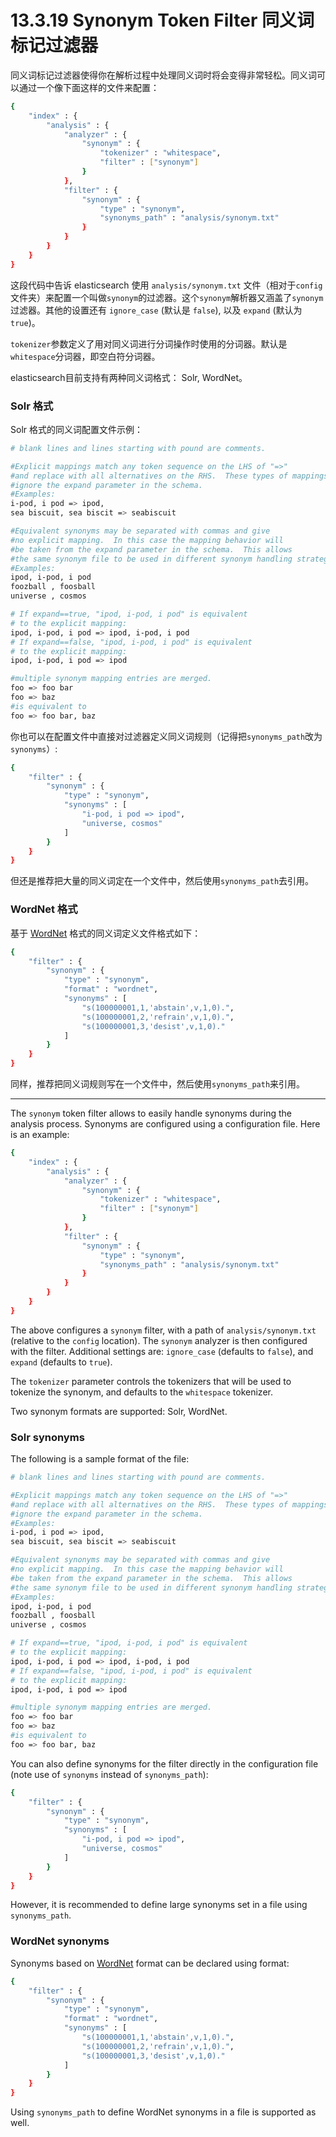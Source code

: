 # 13.3.19 Synonym Token Filter 同义词标记过滤器

同义词标记过滤器使得你在解析过程中处理同义词时将会变得非常轻松。同义词可以通过一个像下面这样的文件来配置：

```bash
{
    "index" : {
        "analysis" : {
            "analyzer" : {
                "synonym" : {
                    "tokenizer" : "whitespace",
                    "filter" : ["synonym"]
                }
            },
            "filter" : {
                "synonym" : {
                    "type" : "synonym",
                    "synonyms_path" : "analysis/synonym.txt"
                }
            }
        }
    }
}
```

这段代码中告诉 elasticsearch 使用 `analysis/synonym.txt` 文件（相对于`config`文件夹）来配置一个叫做`synonym`的过滤器。这个`synonym`解析器又涵盖了`synonym`过滤器。其他的设置还有 `ignore_case` (默认是 `false`), 以及 `expand` (默认为 `true`)。

`tokenizer`参数定义了用对同义词进行分词操作时使用的分词器。默认是`whitespace`分词器，即空白符分词器。

elasticsearch目前支持有两种同义词格式： Solr, WordNet。

### Solr 格式

Solr 格式的同义词配置文件示例：

```bash
# blank lines and lines starting with pound are comments.

#Explicit mappings match any token sequence on the LHS of "=>"
#and replace with all alternatives on the RHS.  These types of mappings
#ignore the expand parameter in the schema.
#Examples:
i-pod, i pod => ipod,
sea biscuit, sea biscit => seabiscuit

#Equivalent synonyms may be separated with commas and give
#no explicit mapping.  In this case the mapping behavior will
#be taken from the expand parameter in the schema.  This allows
#the same synonym file to be used in different synonym handling strategies.
#Examples:
ipod, i-pod, i pod
foozball , foosball
universe , cosmos

# If expand==true, "ipod, i-pod, i pod" is equivalent
# to the explicit mapping:
ipod, i-pod, i pod => ipod, i-pod, i pod
# If expand==false, "ipod, i-pod, i pod" is equivalent
# to the explicit mapping:
ipod, i-pod, i pod => ipod

#multiple synonym mapping entries are merged.
foo => foo bar
foo => baz
#is equivalent to
foo => foo bar, baz
```

你也可以在配置文件中直接对过滤器定义同义词规则（记得把`synonyms_path`改为`synonyms`）:

```bash
{
    "filter" : {
        "synonym" : {
            "type" : "synonym",
            "synonyms" : [
                "i-pod, i pod => ipod",
                "universe, cosmos"
            ]
        }
    }
}
```

但还是推荐把大量的同义词定在一个文件中，然后使用`synonyms_path`去引用。

### WordNet 格式

基于 [WordNet](http://wordnet.princeton.edu/) 格式的同义词定义文件格式如下：

```bash
{
    "filter" : {
        "synonym" : {
            "type" : "synonym",
            "format" : "wordnet",
            "synonyms" : [
                "s(100000001,1,'abstain',v,1,0).",
                "s(100000001,2,'refrain',v,1,0).",
                "s(100000001,3,'desist',v,1,0)."
            ]
        }
    }
}
```

同样，推荐把同义词规则写在一个文件中，然后使用`synonyms_path`来引用。

***

The `synonym` token filter allows to easily handle synonyms during the analysis process. Synonyms are configured using a configuration file. Here is an example:

```bash
{
    "index" : {
        "analysis" : {
            "analyzer" : {
                "synonym" : {
                    "tokenizer" : "whitespace",
                    "filter" : ["synonym"]
                }
            },
            "filter" : {
                "synonym" : {
                    "type" : "synonym",
                    "synonyms_path" : "analysis/synonym.txt"
                }
            }
        }
    }
}
```

The above configures a `synonym` filter, with a path of `analysis/synonym.txt` (relative to the `config` location). The `synonym` analyzer is then configured with the filter. Additional settings are: `ignore_case` (defaults to `false`), and `expand` (defaults to `true`).

The `tokenizer` parameter controls the tokenizers that will be used to tokenize the synonym, and defaults to the `whitespace` tokenizer.

Two synonym formats are supported: Solr, WordNet.

### Solr synonyms

The following is a sample format of the file:

```bash
# blank lines and lines starting with pound are comments.

#Explicit mappings match any token sequence on the LHS of "=>"
#and replace with all alternatives on the RHS.  These types of mappings
#ignore the expand parameter in the schema.
#Examples:
i-pod, i pod => ipod,
sea biscuit, sea biscit => seabiscuit

#Equivalent synonyms may be separated with commas and give
#no explicit mapping.  In this case the mapping behavior will
#be taken from the expand parameter in the schema.  This allows
#the same synonym file to be used in different synonym handling strategies.
#Examples:
ipod, i-pod, i pod
foozball , foosball
universe , cosmos

# If expand==true, "ipod, i-pod, i pod" is equivalent
# to the explicit mapping:
ipod, i-pod, i pod => ipod, i-pod, i pod
# If expand==false, "ipod, i-pod, i pod" is equivalent
# to the explicit mapping:
ipod, i-pod, i pod => ipod

#multiple synonym mapping entries are merged.
foo => foo bar
foo => baz
#is equivalent to
foo => foo bar, baz
```

You can also define synonyms for the filter directly in the configuration file (note use of `synonyms` instead of `synonyms_path`):

```bash
{
    "filter" : {
        "synonym" : {
            "type" : "synonym",
            "synonyms" : [
                "i-pod, i pod => ipod",
                "universe, cosmos"
            ]
        }
    }
}
```

However, it is recommended to define large synonyms set in a file using `synonyms_path`.

### WordNet synonyms

Synonyms based on [WordNet](http://wordnet.princeton.edu/) format can be declared using format:

```bash
{
    "filter" : {
        "synonym" : {
            "type" : "synonym",
            "format" : "wordnet",
            "synonyms" : [
                "s(100000001,1,'abstain',v,1,0).",
                "s(100000001,2,'refrain',v,1,0).",
                "s(100000001,3,'desist',v,1,0)."
            ]
        }
    }
}
```

Using `synonyms_path` to define WordNet synonyms in a file is supported as well.